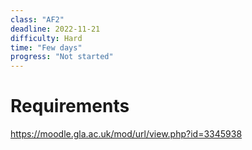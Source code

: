 ```yaml
---
class: "AF2"
deadline: 2022-11-21
difficulty: Hard
time: "Few days"
progress: "Not started"
---
```


# Requirements
https://moodle.gla.ac.uk/mod/url/view.php?id=3345938

